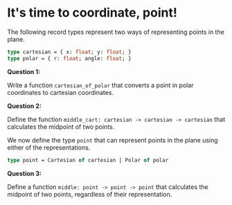 # It's time to coordinate, point!

The following record types represent two ways of representing points in the plane.

```ocaml
type cartesian = { x: float; y: float; }
type polar = { r: float; angle: float; }
```

**Question 1:**

Write a function `cartesian_of_polar` that converts a point in polar coordinates to cartesian coordinates.

**Question 2:**

Define the function `middle_cart: cartesian -> cartesian -> cartesian` that calculates the midpoint of two points.

We now define the type `point` that can represent points in the plane using either of the representations.

```ocaml
type point = Cartesian of cartesian | Polar of polar
```

**Question 3:**

Define a function `middle: point -> point -> point` that calculates the midpoint of two points, regardless of their representation.

